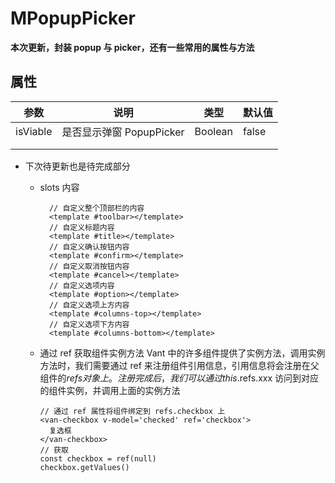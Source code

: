 # MPopupPicker

**本次更新，封装 popup 与 picker，还有一些常用的属性与方法**

## 属性

| 参数     | 说明                     | 类型    | 默认值 |
| -------- | ------------------------ | ------- | ------ |
| isViable | 是否显示弹窗 PopupPicker | Boolean | false  |
|          |                          |         |        |
|          |                          |         |        |

- 下次待更新也是待完成部分

  - slots 内容
    ```
      // 自定义整个顶部栏的内容
      <template #toolbar></template>
      // 自定义标题内容
      <template #title></template>
      // 自定义确认按钮内容
      <template #confirm></template>
      // 自定义取消按钮内容
      <template #cancel></template>
      // 自定义选项内容
      <template #option></template>
      // 自定义选项上方内容
      <template #columns-top></template>
      // 自定义选项下方内容
      <template #columns-bottom></template>
    ```
  - 通过 ref 获取组件实例方法
    Vant 中的许多组件提供了实例方法，调用实例方法时，我们需要通过 ref 来注册组件引用信息，引用信息将会注册在父组件的$refs对象上。注册完成后，我们可以通过this.$refs.xxx 访问到对应的组件实例，并调用上面的实例方法

    ```
    // 通过 ref 属性将组件绑定到 refs.checkbox 上
    <van-checkbox v-model='checked' ref='checkbox'>
      复选框
    </van-checkbox>
    // 获取
    const checkbox = ref(null)
    checkbox.getValues()
    ```
